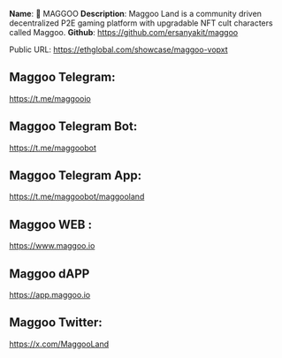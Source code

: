 
**Name**: 🎰 MAGGOO
**Description**: Maggoo Land is a community driven decentralized P2E gaming platform with upgradable NFT cult characters called Maggoo.
**Github**: https://github.com/ersanyakit/maggoo

Public URL: https://ethglobal.com/showcase/maggoo-vopxt

## Maggoo Telegram:
https://t.me/maggooio

## Maggoo Telegram Bot:
https://t.me/maggoobot

## Maggoo Telegram App:
https://t.me/maggoobot/maggooland

## Maggoo WEB :
https://www.maggoo.io

## Maggoo dAPP
https://app.maggoo.io

## Maggoo Twitter:
https://x.com/MaggooLand